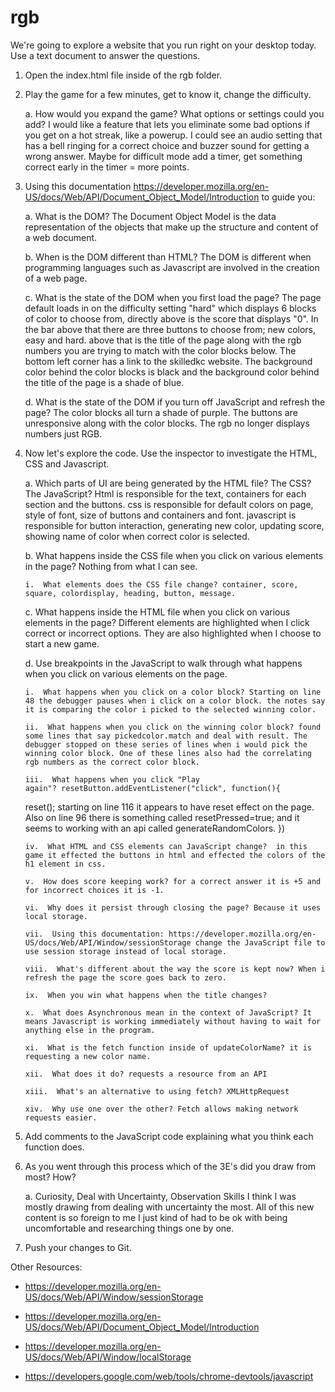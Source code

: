 # rgb
We&#39;re going to explore a website that you run right on your desktop today. Use a text document to answer the questions.

1.  Open the index.html file inside of the rgb folder. 

2.  Play the game for a few minutes, get to know it, change the difficulty. 

    a.  How would you expand the game? What options or settings could you add? I would like a feature that lets you eliminate some bad options if you get on a hot streak, like a powerup. I could see an audio setting that has a bell ringing for a correct choice and buzzer sound for getting a wrong answer. Maybe for difficult mode add a timer, get something correct early in the timer = more points. 

3.  Using this documentation https://developer.mozilla.org/en-US/docs/Web/API/Document_Object_Model/Introduction to guide you: 

    a.  What is the DOM? The Document Object Model is the data representation of the objects that make up the structure and content of a web document.

    b.  When is the DOM different than HTML? The DOM is different when programming languages such as Javascript are involved in the creation of a web page.

    c.  What is the state of the DOM when you first load the page? The page default loads in on the difficulty setting "hard" which displays 6 blocks of color to choose from, directly above is the score that displays "0". In the bar above that there are three buttons to choose from; new colors, easy and hard. above that is the title of the page along with the rgb numbers you are trying to match with the color blocks below. The bottom left corner has a link to the skilledkc website. The background color behind the color blocks is black and the background color behind the title of the page is a shade of blue.

    d.  What is the state of the DOM if you turn off JavaScript and refresh the page? The color blocks all turn a shade of purple. The buttons are unresponsive along with the color blocks. The rgb no longer displays numbers just RGB.

4.  Now let's explore the code. Use the inspector to investigate the HTML, CSS and Javascript. 

    a.  Which parts of UI are being generated by the HTML file? The CSS? The JavaScript? Html is responsible for the text, containers for each section and the buttons. css is responsible for default colors on page, style of font, size of buttons and containers and font. javascript is responsible for button interaction, generating new color, updating score, showing name of color when correct color is selected.

    b.  What happens inside the CSS file when you click on various elements in the page? Nothing from what I can see.

        i.  What elements does the CSS file change? container, score, square, colordisplay, heading, button, message.

    c.  What happens inside the HTML file when you click on various elements in the page? Different elements are highlighted when I click correct or incorrect options. They are also highlighted when I choose to start a new game.

    d.  Use breakpoints in the JavaScript to walk through what happens when you click on various elements on the page. 

        i.  What happens when you click on a color block? Starting on line 48 the debugger pauses when i click on a color block. the notes say it is comparing the color i picked to the selected winning color.

        ii.  What happens when you click on the winning color block? found some lines that say pickedcolor.match and deal with result. The debugger stopped on these series of lines when i would pick the winning color block. One of these lines also had the correlating rgb numbers as the correct color block.

        iii.  What happens when you click "Play again"? resetButton.addEventListener("click", function(){
	reset(); starting on line 116 it appears to have reset effect on the page. Also on line 96 there is something called resetPressed=true; and it seems to working with an api called generateRandomColors.
})

        iv.  What HTML and CSS elements can JavaScript change?  in this game it effected the buttons in html and effected the colors of the h1 element in css.

        v.  How does score keeping work? for a correct answer it is +5 and for incorrect choices it is -1. 

        vi.  Why does it persist through closing the page? Because it uses local storage.

        vii.  Using this documentation: https://developer.mozilla.org/en-US/docs/Web/API/Window/sessionStorage change the JavaScript file to use session storage instead of local storage. 

        viii.  What's different about the way the score is kept now? When i refresh the page the score goes back to zero.

        ix.  When you win what happens when the title changes? 

        x.  What does Asynchronous mean in the context of JavaScript? It means Javascript is working immediately without having to wait for anything else in the program.

        xi.  What is the fetch function inside of updateColorName? it is requesting a new color name.

        xii.  What does it do? requests a resource from an API

        xiii.  What's an alternative to using fetch? XMLHttpRequest

        xiv.  Why use one over the other? Fetch allows making network requests easier.

5.  Add comments to the JavaScript code explaining what you think each function does. 

6.  As you went through this process which of the 3E's did you draw from most? How?

    a.  Curiosity, Deal with Uncertainty, Observation Skills
I think I was mostly drawing from dealing with uncertainty the most. All of this new content is so foreign to me I just kind of had to be ok with being uncomfortable and researching things one by one.
7.  Push your changes to Git.

Other Resources: 

- https://developer.mozilla.org/en-US/docs/Web/API/Window/sessionStorage

- https://developer.mozilla.org/en-US/docs/Web/API/Document_Object_Model/Introduction

- https://developer.mozilla.org/en-US/docs/Web/API/Window/localStorage

- https://developers.google.com/web/tools/chrome-devtools/javascript